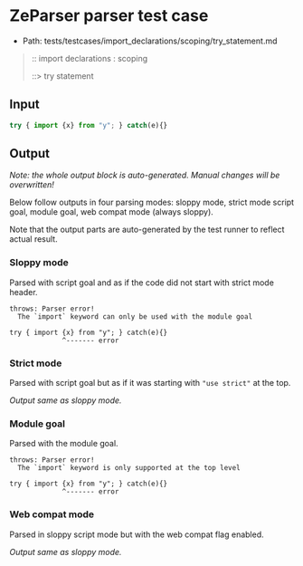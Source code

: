 # ZeParser parser test case

- Path: tests/testcases/import_declarations/scoping/try_statement.md

> :: import declarations : scoping
>
> ::> try statement

## Input

`````js
try { import {x} from "y"; } catch(e){}
`````

## Output

_Note: the whole output block is auto-generated. Manual changes will be overwritten!_

Below follow outputs in four parsing modes: sloppy mode, strict mode script goal, module goal, web compat mode (always sloppy).

Note that the output parts are auto-generated by the test runner to reflect actual result.

### Sloppy mode

Parsed with script goal and as if the code did not start with strict mode header.

`````
throws: Parser error!
  The `import` keyword can only be used with the module goal

try { import {x} from "y"; } catch(e){}
             ^------- error
`````

### Strict mode

Parsed with script goal but as if it was starting with `"use strict"` at the top.

_Output same as sloppy mode._

### Module goal

Parsed with the module goal.

`````
throws: Parser error!
  The `import` keyword is only supported at the top level

try { import {x} from "y"; } catch(e){}
             ^------- error
`````


### Web compat mode

Parsed in sloppy script mode but with the web compat flag enabled.

_Output same as sloppy mode._
